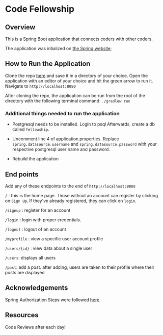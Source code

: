 # Code Fellowship

## Overview
This is a Spring Boot application that connects coders with other coders.

The application was intialized on [the Spring website](https://start.spring.io/);

## How to Run the Application
Clone the repo [here](https://github.com/hotandfresh/codefellowship) and save it in a directory of your choice.  Open the application with an editor of your choice and hit the green arrow to run it.  Navigate to ```http://localhost:8080```

After cloning the repo, the application can be run from the root of the directory with the following terminal command: ```./gradlew run```

### Additional things needed to run the application

- Postgresql needs to be installed.  Login to psql Afterwards, create a db called ```fellowship```.  
 
 - Uncomment line 4 of application.properties. Replace ```spring.datasource.username``` and ```spring.datasource.password``` with your respective postgresql user name and password. 
 
 - Rebuild the application 

## End points
Add any of these endpoints to the end of ```http://localhost:8080```

```/``` : this is the home page. Those without an account can register by clicking on ```Sign Up```.  If they've already registered, they can click on ```login```.

```/signup``` : register for an account

```/login``` : login with proper credentials.

```/logout``` : logout of an account

```/myprofile``` : view a specific user account profile

```/users/{id}``` : view data about a single user

```/users```: displays all users

```/post```: add a post.  after adding, users are taken to their profile where their posts are displayed 
 
## Acknowledgements
Spring Authorization Steps were followed [here](https://github.com/codefellows/seattle-java-401d5/blob/master/SpringAuthCheatSheet.md).

## Resources
Code Reviews after each day!
